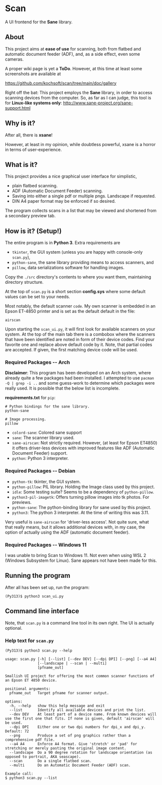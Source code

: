 # Scan

A UI frontend for the **Sane** library.

## About

This project aims at **ease of use** for scanning, both from flatbed and automatic
document feeder (ADF), and, as a side effect, even some cameras.

A proper wiki page is yet a **ToDo**. However, at this time at least some
screenshots are available at

https://github.com/kochsoft/scan/tree/main/doc/gallery

Right off the bat: This project employs the **Sane** library, in order to access
scanning devices from the computer. So, as far as I can judge, this tool is for
**Linux-like systems only**: http://www.sane-project.org/sane-support.html

## Why is it?

After all, there is **xsane**!

However, at least in my opinion, while doubtless powerful, xsane is a horror
in terms of user-experience.

## What is it?

This project provides a nice graphical user interface for simplistic,

* plain flatbed scanning.
* ADF (Automatic Document Feeder) scanning.
* Saving into either a single pdf or multiple pngs. Landscape if requested.
* DIN A4 paper format may be enforced if so desired.

The program collects scans in a list that may be viewed and shortened
from a secondary preview tab.

## How is it? (Setup!)

The entire program is in **Python 3**. Extra requirements are

* `tkinter`, the GUI system (unless you are happy with console-only `scan.py`),
* `python-sane`, the sane library providing means to access scanners, and
* `pillow`, data serializations software for handling images.

Copy the `./src` directory's contents to where you want them, maintaining
directory structure.

At the top of `scan.py` is a short section **config.sys** where some
default values can be set to your needs.

Most notably, the default scanner `code`. My own scanner is embedded in
an Epson ET-4850 printer and is set as the default default in the file:

```
airscan
```

Upon starting the `scan_ui.py`, it will first look for available scanners
on your system. At the top of the main tab there is a combobox where the
scanners that have been identified are noted in form of their device codes.
Find your favorite one and replace above default code by it.
Note, that partial codes are accepted. If given, the first matching device
code will be used.

### Required Packages -- Arch

**Disclaimer**: This program has been developed on an Arch system, where already
quite a few packages had been installed. I attempted to use `pacman -Q | grep -i ..`
and some guess-work to determine which packages were really used.
It is possible that the below list is incomplete.

**requirements.txt** for `pip`:

```
# Python bindings for the sane library.
python-sane

# Image processing.
pillow
```
 
* `colord-sane`: Colored sane support
* `sane`: The scanner library used.
* `sane-airscan`: Not strictly required. However, (at least for Epson ET4850) it offers driver-less devices with improved features like ADF (Automatic Document Feeder) support.
* `python`: Python 3 interpreter.

### Required Packages  -- Debian

* `python-tk`: tkinter, the GUI system.
* `python-pillow`: PIL library. Holding the Image class used by this project.
* `idle`: Some testing suite? Seems to be a dependency of `python-pillow`.
* `python3-pil-imagetk`: Offers turning pillow images into tk photos. For previews.
* `python-sane`: The python-binding library for sane used by this project.
* `python3`: The python 3 interpreter. At the time of writing this was 3.11.

Very useful is `sane-airscan` for 'driver-less access'. Not quite sure, what
that really means, but it allows additional devices with, in my case,
the option of actually using the ADF (automatic document feeder).

### Required Packages -- Windows 11

I was unable to bring Scan to Windows 11. Not even when using WSL 2
(Windows Subsystem for Linux). Sane appears not have been made for this.

## Running the program

After all has been set up, run the program:

```
(Py313)$ python3 scan_ui.py
```

## Command line interface

Note, that `scan.py` is a command line tool in its own right.
The UI is actually optional.

### Help text for `scan.py`

```
(Py313)$ python3 scan.py --help

usage: scan.py [-h] [--list] [--dev DEV] [--dpi DPI] [--png] [--a4 A4]
               [--landscape | --scan | --multi]
               [pfname_out]

Smallish UI project for offering the most common scanner functions of an Epson ET 4850 device.

positional arguments:
  pfname_out   Target pfname for scanner output.

options:
  -h, --help   show this help message and exit
  --list       Identify all available devices and print the list.
  --dev DEV    At least part of a device name. From known devices will use the first one that fits. If none is given, default 'airscan' will be used.
  --dpi DPI    Either one or two dpi numbers for dpi_x and dpi_y. Default: 72
  --png        Produce a set of png graphics rather than a comprehensive pdf file.
  --a4 A4      Enforce A4 format. Give 'stretch' or 'pad' for stretching or merely pasting the original image content.
  --landscape  Do a 90 degree rotation for landscape orientation (as opposed to portrait, AKA seascape).
  --scan       Do a single flatbed scan.
  --multi      Do an Automatic Document Feeder (ADF) scan.

Example call:
$ python3 scan.py --list
```
